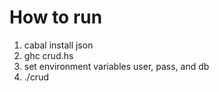 How to run
==========

1. cabal install json
2. ghc crud.hs
3. set environment variables user, pass, and db
4. ./crud

